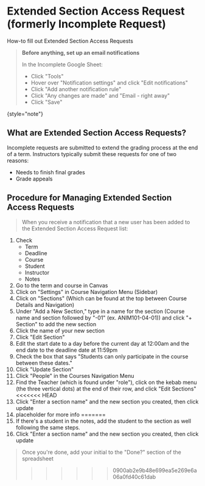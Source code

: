 # Extended Section Access Request (formerly Incomplete Request)

How-to fill out Extended Section Access Requests

> **Before anything, set up an email notifications**
>
> In the Incomplete Google Sheet:
>  - Click "Tools"
>  - Hover over "Notification settings" and click "Edit notifications"
>  - Click "Add another notification rule"
>  - Click "Any changes are made" and "Email - right away"
>  - Click "Save"
>
{style="note"}

## What are Extended Section Access Requests?

Incomplete requests are submitted to extend the grading process at the end of a term. Instructors typically submit these requests for one of two reasons:
- Needs to finish final grades
- Grade appeals


## Procedure for Managing Extended Section Access Requests
>When you receive a notification that a new user has been added to the Extended Section Access Request list:

1. Check
   - Term
   - Deadline
   - Course
   - Student
   - Instructor
   - Notes
2. Go to the term and course in Canvas
3. Click on "Settings" in Course Navigation Menu (Sidebar)
4. Click on "Sections" (Which can be found at the top between Course Details and Navigation)
5. Under "Add a New Section," type in a name for the section (Course name and section followed by "-01" (ex. ANIM101-04-01)) and click "+ Section" to add the new section
6. Click the name of your new section
7. Click "Edit Section"
8. Edit the start date to a day before the current day at 12:00am and the end date to the deadline date at 11:59pm
9. Check the box that says "Students can only participate in the course between these dates."
10. Click "Update Section"
11. Click "People" in the Courses Navigation Menu
12. Find the Teacher (which is found under "role"), click on the kebab menu (the three vertical dots) at the end of their row, and click "Edit Sections"
<<<<<<< HEAD
13. Click "Enter a section name" and the new section you created, then click update
14. placeholder for more info
=======
13. If there's a student in the notes, add the student to the section as well following the same steps.
14. Click "Enter a section name" and the new section you created, then click update

>Once you're done, add your initial to the "Done?" section of the spreadsheet
>>>>>>> 0900ab2e9b48e699ea5e269e6a06a0fd40c61dab
